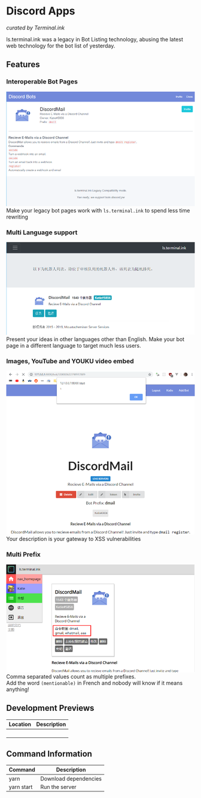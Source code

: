 # Discord Apps
_curated by Terminal.ink_

ls.terminal.ink was a legacy in Bot Listing technology,
abusing the latest web technology for the bot list of yesterday.

## Features
### Interoperable Bot Pages
![dont sue me](.github/chrome_2019-05-17_23-01-32.png)  
Make your legacy bot pages work with `ls.terminal.ink` to spend less time rewriting

### Multi Language support
![zh-hans](.github/chrome_2019-05-17_23-06-23.png)
Present your ideas in other languages other than English. Make your bot page in a different language to target much less users.

### Images, YouTube and YOUKU video embed
![Image showing XSS vulnerability](.github/chrome_2019-05-17_23-09-28.png)
Your description is your gateway to XSS vulnerabilities

### Multi Prefix
![Comma separated values](.github/chrome_2019-05-17_23-10-39.png)
Comma separated values count as multiple prefixes.  
Add the word `(mentionable)` in French and nobody will know if it means anything!

## Development Previews
Location                                                          | Description
----------------------------------------------------------------- | -----------------
&nbsp;                                                            | &nbsp;

## Command Information
Command            | Description
------------------ | ---------------
yarn               | Download dependencies
yarn start         | Run the server
